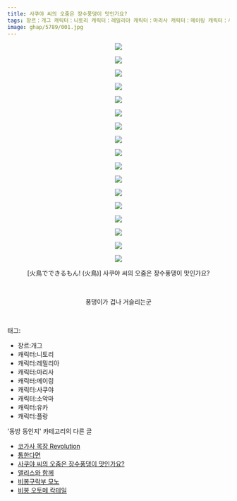 ```yaml
---
title: 사쿠야 씨의 오줌은 장수풍댕이 맛인가요?
tags: 장르：개그 캐릭터：니토리 캐릭터：레밀리아 캐릭터：마리사 캐릭터：메이링 캐릭터：사쿠야 캐릭터：소악마 캐릭터：유카 캐릭터：플랑 火鳥でできるもん! 火鳥 동방_동인지
image: ghap/5789/001.jpg
---
```

<div class="article">
<p style="text-align: center; clear: none; float: none;"><img src="{{ site.nasurl }}/ghap/5789/001.jpg"/></p>
<p style="text-align: center; clear: none; float: none;"><img src="{{ site.nasurl }}/ghap/5789/002.jpg"/></p>
<p style="text-align: center; clear: none; float: none;"><img src="{{ site.nasurl }}/ghap/5789/003.jpg"/></p>
<p style="text-align: center; clear: none; float: none;"><img src="{{ site.nasurl }}/ghap/5789/004.jpg"/></p>
<p style="text-align: center; clear: none; float: none;"><img src="{{ site.nasurl }}/ghap/5789/005.jpg"/></p>
<p style="text-align: center; clear: none; float: none;"><img src="{{ site.nasurl }}/ghap/5789/006.jpg"/></p>
<p style="text-align: center; clear: none; float: none;"><img src="{{ site.nasurl }}/ghap/5789/007.jpg"/></p>
<p style="text-align: center; clear: none; float: none;"><img src="{{ site.nasurl }}/ghap/5789/008.jpg"/></p>
<p style="text-align: center; clear: none; float: none;"><img src="{{ site.nasurl }}/ghap/5789/009.jpg"/></p>
<p style="text-align: center; clear: none; float: none;"><img src="{{ site.nasurl }}/ghap/5789/010.jpg"/></p>
<p style="text-align: center; clear: none; float: none;"><img src="{{ site.nasurl }}/ghap/5789/011.jpg"/></p>
<p style="text-align: center; clear: none; float: none;"><img src="{{ site.nasurl }}/ghap/5789/012.jpg"/></p>
<p style="text-align: center; clear: none; float: none;"><img src="{{ site.nasurl }}/ghap/5789/013.jpg"/></p>
<p style="text-align: center; clear: none; float: none;"><img src="{{ site.nasurl }}/ghap/5789/014.jpg"/></p>
<p style="text-align: center; clear: none; float: none;"><img src="{{ site.nasurl }}/ghap/5789/015.jpg"/></p>
<p style="text-align: center; clear: none; float: none;"><img src="{{ site.nasurl }}/ghap/5789/016.jpg"/></p>
<p style="text-align: center; clear: none; float: none;"><img src="{{ site.nasurl }}/ghap/5789/017.jpg"/></p>
<p style="text-align: center; clear: none; float: none;">[火鳥でできるもん! (火鳥)] 사쿠야 씨의 오줌은 장수풍댕이 맛인가요?</p>
<p style="text-align: center; clear: none; float: none;"><br/></p>
<p style="text-align: center; clear: none; float: none;">풍댕이가 겁나 거슬리는군</p>
<p><br/></p>
</div><div class="tagTrail">
<p>태그: </p>
<ul>
<li>장르:개그</li>
<li>캐릭터:니토리</li>
<li>캐릭터:레밀리아</li>
<li>캐릭터:마리사</li>
<li>캐릭터:메이링</li>
<li>캐릭터:사쿠야</li>
<li>캐릭터:소악마</li>
<li>캐릭터:유카</li>
<li>캐릭터:플랑</li>
</ul>
</div><div class="another">
<p>'동방 동인지' 카테고리의 다른 글</p>
<ul>
<li><a href="/2019-02-17-ghap_5843">코가사 목장 Revolution</a></li>
<li><a href="/2019-02-15-ghap_5840">통한다면</a></li>
<li><a href="/2019-02-11-ghap_5789">사쿠야 씨의 오줌은 장수풍댕이 맛인가요?</a></li>
<li><a href="/2019-02-07-ghap_5772">앨리스와 함께</a></li>
<li><a href="/2019-02-05-ghap_5737">비봉구락부 모노</a></li>
<li><a href="/2019-02-05-ghap_5736">비봉 오토메 칵테일</a></li>
</ul>
</div>
